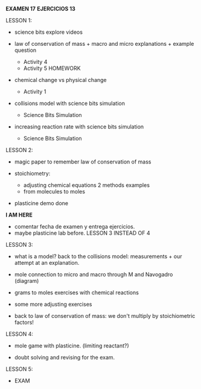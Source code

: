 **EXAMEN 17**
**EJERCICIOS 13**

LESSON 1:
- science bits explore videos
- law of conservation of mass + macro and micro explanations + example question
    - Activity 4
    - Activity 5 HOMEWORK

- chemical change vs physical change
    - Activity 1
- collisions model with science bits simulation
    - Science Bits Simulation
- increasing reaction rate with science bits simulation
    - Science Bits Simulation

LESSON 2:
- magic paper to remember law of conservation of mass

- stoichiometry: 
    - adjusting chemical equations 2 methods examples
    - from molecules to moles

- plasticine demo done

**I AM HERE**
- comentar fecha de examen y entrega ejercicios.
- maybe plasticine lab before. LESSON 3 INSTEAD OF 4

LESSON 3:
- what is a model? back to the collisions model: measurements + our attempt at an explanation.

- mole connection to micro and macro through M and Navogadro (diagram)
- grams to moles exercises with chemical reactions
- some more adjusting exercises
- back to law of conservation of mass: we don't multiply by stoichiometric factors!

LESSON 4:
- mole game with plasticine. (limiting reactant?)

- doubt solving and revising for the exam.

LESSON 5:
- EXAM
